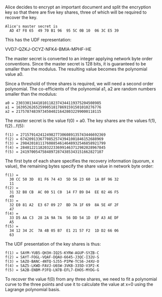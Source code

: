 
Alice decides to encrypt an important document and split the encryption key so that
there are five key shares, three of which will be required to recover the key.

~~~~
Alice's master secret is
  AD 47 F8 65  49 70 B1 96  95 5C 0B 10  06 3C E5 39
~~~~

This has the UDF representation:

VVD7-QZKJ-OCYZ-NFK4-BMIA-MPHF-HE

The master secret is converted to an integer applying network byte order conventions.
Since the master secret is 128 bits, it is guaranteed to be smaller than the modulus.
The resulting value becomes the polynomial value a0.

Since a threshold of three shares is required, we will need a second order polynomial.
The co-efficients of the polynomial a1, a2 are random numbers smaller than the 
modulus:

~~~~
a0 = 230330134410101182374344119375204508985
a1 = 163952626525990518178691591501010276776
a2 = 217578748397345040216428032299000118115
~~~~

The master secret is the value f(0) = a0. The key shares are the values f(1), f(2)...f(5):

~~~~
f(1) = 271579142412498277306089135743446692369
f(2) = 67420913367708525743941001846152688969
f(3) = 298420181117608854614648932546858921799
f(4) = 284012211820322336991463712982028967845
f(5) = 24197005475848972874385343151662827107
~~~~

The first byte of each share specifies the recovery information (quorum, x value), the
remaining bytes specify the share value in network byte order:

~~~~
f(1) = 
  30 CC 50 3D  81 F6 74 43  5D 56 23 60  1A 8F 96 32
  11
f(2) = 
  31 32 B8 CB  AC 00 51 C0  14 F7 B9 D4  EE 02 46 F5
  49
f(3) = 
  32 E0 81 A2  E3 67 09 27  BD 7A 1F 69  8A 5E 4F 2F
  47
f(4) = 
  33 D5 AA C3  28 2A 9A 7A  56 DD 54 1D  EF A3 AE DF
  A5
f(5) = 
  34 12 34 2C  7A 4B 05 B7  E1 21 57 F2  1D D2 66 06
  63
~~~~

The UDF presentation of the key shares is thus:

~~~~
f(1) = SAYM-YUB5-QH3H-IQ25-KYRW-AGUP-SYZB-C
f(2) = SAYT-FOGL-VQAF-DQAU-6645-J3QC-I32U-S
f(3) = SAZO-BANC-4NTQ-SJ55-PIPW-TCS6-J4XU-O
f(4) = SAZ5-LKWD-FAVJ-U6SW-3VKB-335D-V3P2-K
f(5) = SA2B-ENBM-PJFQ-LN7B-EFL7-EHOS-MYDG-G
~~~~

To recover the value f(0) from any three shares, we need to fit a polynomial curve to 
the three points and use it to calculate the value at x=0 using the Lagrange polynomial
basis.
